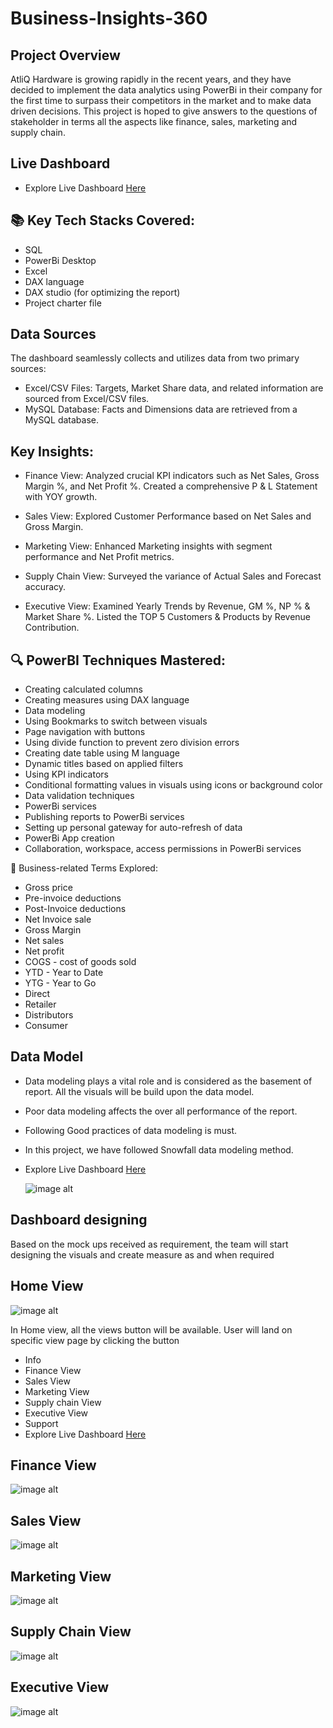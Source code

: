 # Business-Insights-360

## Project Overview 
AtliQ Hardware is growing rapidly in the recent years, and they have decided to implement the data analytics using PowerBi in their company for the first time to surpass their competitors in the market and to make data driven decisions. This project is hoped to give answers to the questions of stakeholder in terms all the aspects like finance, sales, marketing and supply chain.

## Live Dashboard
- Explore Live Dashboard [Here](https://app.powerbi.com/view?r=eyJrIjoiNmM5ZWY1ZjEtMWM3Zi00YzJhLTg2MjktYTc5NThkOWZlN2FlIiwidCI6ImM2ZTU0OWIzLTVmNDUtNDAzMi1hYWU5LWQ0MjQ0ZGM1YjJjNCJ9&pageName=8aa368af42c21dcc17f2)

## 📚 Key Tech Stacks Covered:

- SQL
- PowerBi Desktop
- Excel
- DAX language
- DAX studio (for optimizing the report)
- Project charter file

## Data Sources

The dashboard seamlessly collects and utilizes data from two primary sources:
- Excel/CSV Files: Targets, Market Share data, and related information are sourced from Excel/CSV files.
- MySQL Database: Facts and Dimensions data are retrieved from a MySQL database.

## Key Insights:

- Finance View: Analyzed crucial KPI indicators such as Net Sales, Gross Margin %, and Net Profit %. Created a comprehensive P & L Statement with YOY growth.

- Sales View: Explored Customer Performance based on Net Sales and Gross Margin.

- Marketing View: Enhanced Marketing insights with segment performance and Net Profit metrics.

- Supply Chain View: Surveyed the variance of Actual Sales and Forecast accuracy.

- Executive View: Examined Yearly Trends by Revenue, GM %, NP % & Market Share %. Listed the TOP 5 Customers & Products by Revenue Contribution.

## 🔍 PowerBI Techniques Mastered:
- Creating calculated columns
- Creating measures using DAX language
- Data modeling
- Using Bookmarks to switch between visuals
- Page navigation with buttons
- Using divide function to prevent zero division errors
- Creating date table using M language
- Dynamic titles based on applied filters
- Using KPI indicators
- Conditional formatting values in visuals using icons or background color
- Data validation techniques
- PowerBi services
- Publishing reports to PowerBi services
- Setting up personal gateway for auto-refresh of data
- PowerBi App creation
- Collaboration, workspace, access permissions in PowerBi services

💼 Business-related Terms Explored:
- Gross price
- Pre-invoice deductions
- Post-Invoice deductions
- Net Invoice sale
- Gross Margin
- Net sales
- Net profit
- COGS - cost of goods sold
- YTD - Year to Date
- YTG - Year to Go
- Direct
- Retailer
- Distributors
- Consumer

## Data Model

- Data modeling plays a vital role and is considered as the basement of report. All the visuals will be build upon the data model.
- Poor data modeling affects the over all performance of the report.
- Following Good practices of data modeling is must.
- In this project, we have followed Snowfall data modeling method.
- Explore Live Dashboard [Here](https://app.powerbi.com/view?r=eyJrIjoiNmM5ZWY1ZjEtMWM3Zi00YzJhLTg2MjktYTc5NThkOWZlN2FlIiwidCI6ImM2ZTU0OWIzLTVmNDUtNDAzMi1hYWU5LWQ0MjQ0ZGM1YjJjNCJ9&pageName=8aa368af42c21dcc17f2)

  ![image alt](https://github.com/LakshmiVaraPrasad-P/Business_Insights_360_PowerBI/blob/e068eaa03ab8657fb84e3386fb18dbcc104dedb9/Assets/Data%20Model.png)

## Dashboard designing
Based on the mock ups received as requirement, the team will start designing the visuals and create measure as and when required

## Home View

![image alt](https://github.com/LakshmiVaraPrasad-P/Business_Insights_360_PowerBI/blob/e068eaa03ab8657fb84e3386fb18dbcc104dedb9/Assets/Home.png)

In Home view, all the views button will be available. User will land on specific view page by clicking the button

- Info
- Finance View
- Sales View
- Marketing View
- Supply chain View
- Executive View
- Support
- Explore Live Dashboard [Here](https://app.powerbi.com/view?r=eyJrIjoiNmM5ZWY1ZjEtMWM3Zi00YzJhLTg2MjktYTc5NThkOWZlN2FlIiwidCI6ImM2ZTU0OWIzLTVmNDUtNDAzMi1hYWU5LWQ0MjQ0ZGM1YjJjNCJ9&pageName=8aa368af42c21dcc17f2)
## Finance View

![image alt](https://github.com/LakshmiVaraPrasad-P/Business_Insights_360_PowerBI/blob/e068eaa03ab8657fb84e3386fb18dbcc104dedb9/Assets/Finance%20View.png)

## Sales View

![image alt](https://github.com/LakshmiVaraPrasad-P/Business_Insights_360_PowerBI/blob/e068eaa03ab8657fb84e3386fb18dbcc104dedb9/Assets/Sales%20View.png)

## Marketing View

![image alt](https://github.com/LakshmiVaraPrasad-P/Business_Insights_360_PowerBI/blob/e068eaa03ab8657fb84e3386fb18dbcc104dedb9/Assets/Marketing%20View.png)

## Supply Chain View

![image alt](https://github.com/LakshmiVaraPrasad-P/Business_Insights_360_PowerBI/blob/e068eaa03ab8657fb84e3386fb18dbcc104dedb9/Assets/Supply%20Chain%20View.png)

## Executive View

![image alt](https://github.com/LakshmiVaraPrasad-P/Business_Insights_360_PowerBI/blob/e068eaa03ab8657fb84e3386fb18dbcc104dedb9/Assets/Execuitve%20View.png)




